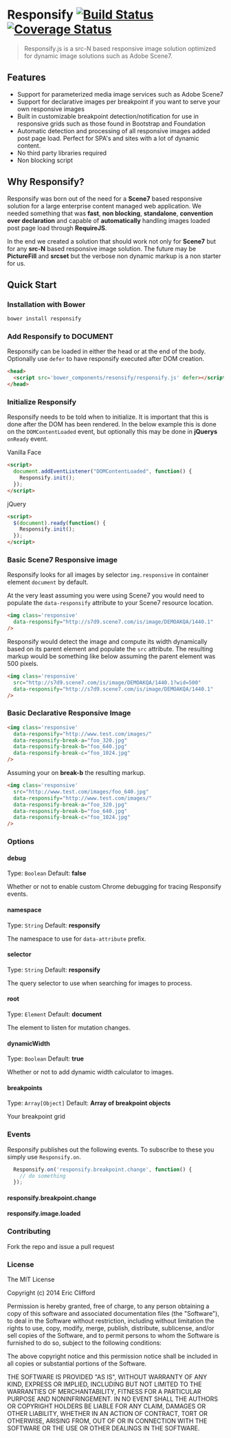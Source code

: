 # Responsify  [![Build Status](https://travis-ci.org/eclifford/responsify.svg?branch=master)](https://travis-ci.org/eclifford/responsify) [![Coverage Status](https://img.shields.io/coveralls/eclifford/responsify.svg)](https://coveralls.io/r/eclifford/responsify?branch=master)

> Responsify.js is a src-N based responsive image solution optimized for
dynamic image solutions such as Adobe Scene7.

## Features

- Support for parameterized media image services such as Adobe Scene7
- Support for declarative images per breakpoint if you want to serve your own responsive images
- Built in customizable breakpoint detection/notification for use in responsive grids such as
those found in Bootstrap and Foundation
- Automatic detection and processing of all responsive images added post page load. Perfect for SPA's and sites with
a lot of dynamic content.
- No third party libraries required
- Non blocking script

## Why Responsify?

Responsify was born out of the need for a **Scene7** based responsive solution for a large enterprise content managed web
application. We needed something that was **fast**, **non blocking**, **standalone**, **convention over declaration**
and capable of **automatically** handling images loaded post page load through **RequireJS**.

In the end we created a solution that should work not only for **Scene7** but for any **src-N** based
responsive image solution. The future may be **PictureFill** and **srcset** but the verbose non dynamic
markup is a non starter for us.

## Quick Start

### Installation with Bower

```bash
bower install responsify
```

### Add Responsify to DOCUMENT

Responsify can be loaded in either the head or at the end of the body. Optionally
use `defer` to have responsify executed after DOM creation.

```html
<head>
  <script src='bower_components/resonsify/responsify.js' defer></script>
</head>
```

### Initialize Responsify

Responsify needs to be told when to initialize. It is important that this is done after the DOM has been rendered. In the below
example this is done on the `DOMContentLoaded` event, but optionally this may be done in **jQuerys** `onReady` event.


Vanilla Face

```html
<script>
  document.addEventListener("DOMContentLoaded", function() {
    Responsify.init();
  });
</script>
```

jQuery

```html
<script>
  $(document).ready(function() {
    Responsify.init();
  });
</script>
```

### Basic Scene7 Responsive image

Responsify looks for all images by selector `img.responsive` in container element
`document` by default.

At the very least assuming you were using Scene7 you would need to populate the `data-responsify`
attribute to your Scene7 resource location.

```html
<img class='responsive'
  data-responsify="http://s7d9.scene7.com/is/image/DEMOAKQA/1440.1"
/>
```

Responsify would detect the image and compute its width dynamically based on its parent
element and populate the `src` attribute. The resulting markup would be something like
below assuming the parent element was 500 pixels.

```html
<img class='responsive'
  src="http://s7d9.scene7.com/is/image/DEMOAKQA/1440.1?wid=500"
  data-responsify="http://s7d9.scene7.com/is/image/DEMOAKQA/1440.1"
/>
```

### Basic Declarative Responsive Image

```html
<img class='responsive'
  data-responsify="http://www.test.com/images/"
  data-responsify-break-a="foo_320.jpg"
  data-responsify-break-b="foo_640.jpg"
  data-responsify-break-c="foo_1024.jpg"
/>
```

Assuming your on **break-b** the resulting markup.

```html
<img class='responsive'
  src="http://www.test.com/images/foo_640.jpg"
  data-responsify="http://www.test.com/images/"
  data-responsify-break-a="foo_320.jpg"
  data-responsify-break-b="foo_640.jpg"
  data-responsify-break-c="foo_1024.jpg"
/>
```

### Options

#### debug

Type: `Boolean` Default: **false**

Whether or not to enable custom Chrome debugging for tracing Responsify events.

#### namespace

Type: `String` Default: **responsify**

The namespace to use for `data-attribute` prefix.

#### selector

Type: `String` Default: **responsify**

The query selector to use when searching for images to process.

#### root

Type: `Element` Default: **document**

The element to listen for mutation changes.

#### dynamicWidth

Type: `Boolean` Default: **true**

Whether or not to add dynamic width calculator to images.

#### breakpoints

Type: `Array[Object]` Default: **Array of breakpoint objects**

Your breakpoint grid

### Events

Responsify publishes out the following events. To subscribe to these you
simply use `Responsify.on`.

```js
  Responsify.on('responsify.breakpoint.change', function() {
    // do something
  });
```

#### responsify.breakpoint.change

#### responsify.image.loaded


### Contributing

Fork the repo and issue a pull request

### License

The MIT License

Copyright (c) 2014 Eric Clifford

Permission is hereby granted, free of charge, to any person obtaining a copy
of this software and associated documentation files (the "Software"), to deal
in the Software without restriction, including without limitation the rights
to use, copy, modify, merge, publish, distribute, sublicense, and/or sell
copies of the Software, and to permit persons to whom the Software is
furnished to do so, subject to the following conditions:

The above copyright notice and this permission notice shall be included in
all copies or substantial portions of the Software.

THE SOFTWARE IS PROVIDED "AS IS", WITHOUT WARRANTY OF ANY KIND, EXPRESS OR
IMPLIED, INCLUDING BUT NOT LIMITED TO THE WARRANTIES OF MERCHANTABILITY,
FITNESS FOR A PARTICULAR PURPOSE AND NONINFRINGEMENT. IN NO EVENT SHALL THE
AUTHORS OR COPYRIGHT HOLDERS BE LIABLE FOR ANY CLAIM, DAMAGES OR OTHER
LIABILITY, WHETHER IN AN ACTION OF CONTRACT, TORT OR OTHERWISE, ARISING FROM,
OUT OF OR IN CONNECTION WITH THE SOFTWARE OR THE USE OR OTHER DEALINGS IN
THE SOFTWARE.
